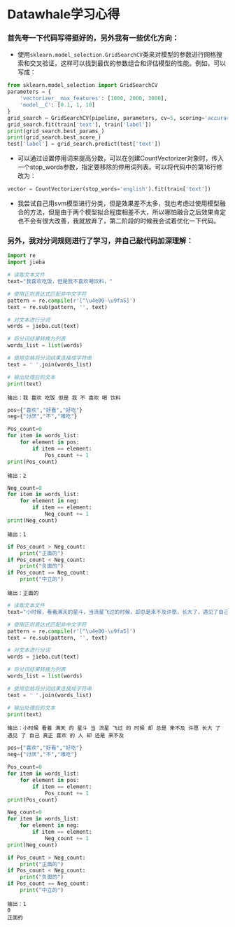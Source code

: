 # Datawhale学习心得



### 首先夸一下代码写得挺好的，另外我有一些优化方向：

- 使用`sklearn.model_selection.GridSearchCV`类来对模型的参数进行网格搜索和交叉验证，这样可以找到最优的参数组合和评估模型的性能。例如，可以写成：

```python
from sklearn.model_selection import GridSearchCV
parameters = {
    'vectorizer__max_features': [1000, 2000, 3000],
    'model__C': [0.1, 1, 10]
}
grid_search = GridSearchCV(pipeline, parameters, cv=5, scoring='accuracy')
grid_search.fit(train['text'], train['label'])
print(grid_search.best_params_)
print(grid_search.best_score_)
test['label'] = grid_search.predict(test['text'])
```

- 可以通过设置停用词来提高分数，可以在创建CountVectorizer对象时，传入一个stop_words参数，指定要移除的停用词列表。可以将代码中的第16行修改为：

```python
vector = CountVectorizer(stop_words='english').fit(train['text'])
```

- 我尝试自己用svm模型进行分类，但是效果差不太多，我也考虑过使用模型融合的方法，但是由于两个模型拟合程度相差不大，所以哪怕融合之后效果肯定也不会有很大改善，我就放弃了，第二阶段的时候我会试着优化一下代码。



### 另外，我对分词规则进行了学习，并自己敲代码加深理解：

```python
import re
import jieba

# 读取文本文件
text="我喜欢吃饭，但是我不喜欢喝饮料，"

# 使用正则表达式匹配非中文字符
pattern = re.compile(r'[^\u4e00-\u9fa5]')
text = re.sub(pattern, '', text)

# 对文本进行分词
words = jieba.cut(text)

# 将分词结果转换为列表
words_list = list(words)

# 使用空格将分词结果连接成字符串
text = ' '.join(words_list)

# 输出处理后的文本
print(text)
```

```
输出：我 喜欢 吃饭 但是 我 不 喜欢 喝 饮料
```

```python
pos={"喜欢","好看","好吃"}
neg={"讨厌","不","难吃"}

Pos_count=0
for item in words_list:
    for element in pos:
        if item == element:
            Pos_count += 1
print(Pos_count)
```

```
输出：2
```

```python
Neg_count=0
for item in words_list:
    for element in neg:
        if item == element:
            Neg_count += 1
print(Neg_count)
```

```
输出：1
```

```python
if Pos_count > Neg_count:
    print("正面的")
if Pos_count < Neg_count:
    print("负面的")
if Pos_count == Neg_count:
    print("中立的")
```

```
输出：正面的
```

```python
# 读取文本文件
text="小时候，看着满天的星斗，当流星飞过的时候，却总是来不及许愿，长大了，遇见了自己真正喜欢的人，却还是来不及。"

# 使用正则表达式匹配非中文字符
pattern = re.compile(r'[^\u4e00-\u9fa5]')
text = re.sub(pattern, '', text)

# 对文本进行分词
words = jieba.cut(text)

# 将分词结果转换为列表
words_list = list(words)

# 使用空格将分词结果连接成字符串
text = ' '.join(words_list)

# 输出处理后的文本
print(text)
```

```
输出：小时候 看着 满天 的 星斗 当 流星 飞过 的 时候 却 总是 来不及 许愿 长大 了 遇见 了 自己 真正 喜欢 的 人 却 还是 来不及
```

```python
pos={"喜欢","好看","好吃"}
neg={"讨厌","不","难吃"}

Pos_count=0
for item in words_list:
    for element in pos:
        if item == element:
            Pos_count += 1
print(Pos_count)

Neg_count=0
for item in words_list:
    for element in neg:
        if item == element:
            Neg_count += 1
print(Neg_count)

if Pos_count > Neg_count:
    print("正面的")
if Pos_count < Neg_count:
    print("负面的")
if Pos_count == Neg_count:
    print("中立的")
```

```
输出：1
0
正面的
```